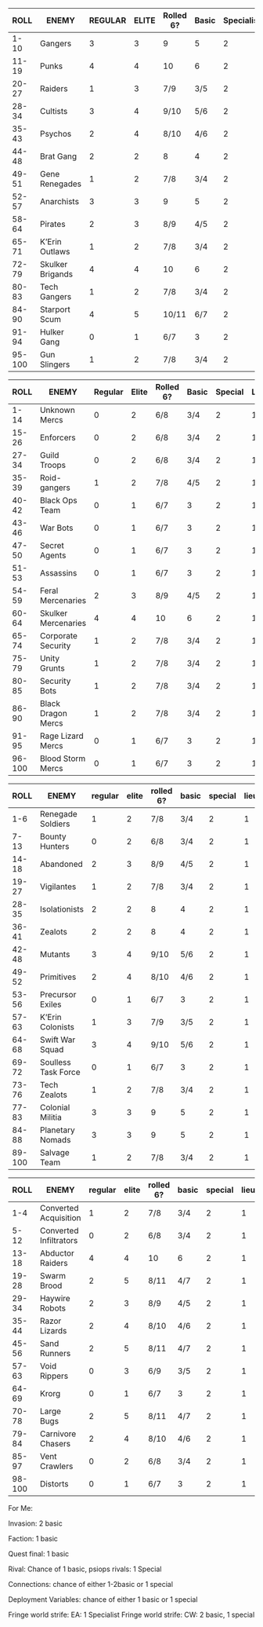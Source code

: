 | ROLL   | ENEMY            | REGULAR | ELITE | Rolled 6? | Basic | Specialist | Lieutenant | Captain |
| ------ | ---------------- | ------- | ----- | --------- | ----- | ---------- | ---------- | ------- |
| 1-10   | Gangers          | 3       | 3     | 9         | 5     | 2          | 1          | 1       |
| 11-19  | Punks            | 4       | 4     | 10        | 6     | 2          | 1          | 1       |
| 20-27  | Raiders          | 1       | 3     | 7/9       | 3/5   | 2          | 1          | 1       |
| 28-34  | Cultists         | 3       | 4     | 9/10      | 5/6   | 2          | 1          | 1       |
| 35-43  | Psychos          | 2       | 4     | 8/10      | 4/6   | 2          | 1          | 1       |
| 44-48  | Brat Gang        | 2       | 2     | 8         | 4     | 2          | 1          | 1       |
| 49-51  | Gene Renegades   | 1       | 2     | 7/8       | 3/4   | 2          | 1          | 1       |
| 52-57  | Anarchists       | 3       | 3     | 9         | 5     | 2          | 1          | 1       |
| 58-64  | Pirates          | 2       | 3     | 8/9       | 4/5   | 2          | 1          | 1       |
| 65-71  | K’Erin Outlaws   | 1       | 2     | 7/8       | 3/4   | 2          | 1          | 1       |
| 72-79  | Skulker Brigands | 4       | 4     | 10        | 6     | 2          | 1          | 1       |
| 80-83  | Tech Gangers     | 1       | 2     | 7/8       | 3/4   | 2          | 1          | 1       |
| 84-90  | Starport Scum    | 4       | 5     | 10/11     | 6/7   | 2          | 1          | 1       |
| 91-94  | Hulker Gang      | 0       | 1     | 6/7       | 3     | 2          | 1          | 0/1     |
| 95-100 | Gun Slingers     | 1       | 2     | 7/8       | 3/4   | 2          | 1          | 1       |

| ROLL   | ENEMY               | Regular | Elite | Rolled 6? | Basic | Special | Lieutenant | Captain |
| ------ | ------------------- | ------- | ----- | --------- | ----- | ------- | ---------- | ------- |
| 1-14   | Unknown Mercs       | 0       | 2     | 6/8       | 3/4   | 2       | 1          | 0/1     |
| 15-26  | Enforcers           | 0       | 2     | 6/8       | 3/4   | 2       | 1          | 0/1     |
| 27-34  | Guild Troops        | 0       | 2     | 6/8       | 3/4   | 2       | 1          | 0/1     |
| 35-39  | Roid-gangers        | 1       | 2     | 7/8       | 4/5   | 2       | 1          | 1       |
| 40-42  | Black Ops Team      | 0       | 1     | 6/7       | 3     | 2       | 1          | 0/1     |
| 43-46  | War Bots            | 0       | 1     | 6/7       | 3     | 2       | 1          | 0/1     |
| 47-50  | Secret Agents       | 0       | 1     | 6/7       | 3     | 2       | 1          | 0/1     |
| 51-53  | Assassins           | 0       | 1     | 6/7       | 3     | 2       | 1          | 0/1     |
| 54-59  | Feral Mercenaries   | 2       | 3     | 8/9       | 4/5   | 2       | 1          | 1       |
| 60-64  | Skulker Mercenaries | 4       | 4     | 10        | 6     | 2       | 1          | 1       |
| 65-74  | Corporate Security  | 1       | 2     | 7/8       | 3/4   | 2       | 1          | 1       |
| 75-79  | Unity Grunts        | 1       | 2     | 7/8       | 3/4   | 2       | 1          | 1       |
| 80-85  | Security Bots       | 1       | 2     | 7/8       | 3/4   | 2       | 1          | 1       |
| 86-90  | Black Dragon Mercs  | 1       | 2     | 7/8       | 3/4   | 2       | 1          | 1       |
| 91-95  | Rage Lizard Mercs   | 0       | 1     | 6/7       | 3     | 2       | 1          | 0/1     |
| 96-100 | Blood Storm Mercs   | 0       | 1     | 6/7       | 3     | 2       | 1          | 0/1     |

| ROLL   | ENEMY               | regular | elite | rolled 6? | basic | special | lieutenant | captain |
| ------ | ------------------- | ------- | ----- | --------- | ----- | ------- | ---------- | ------- |
| 1-6    | Renegade Soldiers   | 1       | 2     | 7/8       | 3/4   | 2       | 1          | 1       |
| 7-13   | Bounty Hunters      | 0       | 2     | 6/8       | 3/4   | 2       | 1          | 0/1     |
| 14-18  | Abandoned           | 2       | 3     | 8/9       | 4/5   | 2       | 1          | 1       |
| 19-27  | Vigilantes          | 1       | 2     | 7/8       | 3/4   | 2       | 1          | 1       |
| 28-35  | Isolationists       | 2       | 2     | 8         | 4     | 2       | 1          | 1       |
| 36-41  | Zealots             | 2       | 2     | 8         | 4     | 2       | 1          | 1       |
| 42-48  | Mutants             | 3       | 4     | 9/10      | 5/6   | 2       | 1          | 1       |
| 49-52  | Primitives          | 2       | 4     | 8/10      | 4/6   | 2       | 1          | 1       |
| 53-56  | Precursor Exiles    | 0       | 1     | 6/7       | 3     | 2       | 1          | 0/1     |
| 57-63  | K’Erin Colonists    | 1       | 3     | 7/9       | 3/5   | 2       | 1          | 1       |
| 64-68  | Swift War Squad     | 3       | 4     | 9/10      | 5/6   | 2       | 1          | 1       |
| 69-72  | Soulless Task Force | 0       | 1     | 6/7       | 3     | 2       | 1          | 0/1     |
| 73-76  | Tech Zealots        | 1       | 2     | 7/8       | 3/4   | 2       | 1          | 1       |
| 77-83  | Colonial Militia    | 3       | 3     | 9         | 5     | 2       | 1          | 1       |
| 84-88  | Planetary Nomads    | 3       | 3     | 9         | 5     | 2       | 1          | 1       |
| 89-100 | Salvage Team        | 1       | 2     | 7/8       | 3/4   | 2       | 1          | 1       |

| ROLL   | ENEMY                  | regular | elite | rolled 6? | basic | special | lieutenant | captain |
| ------ | ---------------------- | ------- | ----- | --------- | ----- | ------- | ---------- | ------- |
| 1-4    | Converted Acquisition  | 1       | 2     | 7/8       | 3/4   | 2       | 1          | 1       |
| 5-12   | Converted Infiltrators | 0       | 2     | 6/8       | 3/4   | 2       | 1          | 0/1     |
| 13-18  | Abductor Raiders       | 4       | 4     | 10        | 6     | 2       | 1          | 1       |
| 19-28  | Swarm Brood            | 2       | 5     | 8/11      | 4/7   | 2       | 1          | 1       |
| 29-34  | Haywire Robots         | 2       | 3     | 8/9       | 4/5   | 2       | 1          | 1       |
| 35-44  | Razor Lizards          | 2       | 4     | 8/10      | 4/6   | 2       | 1          | 1       |
| 45-56  | Sand Runners           | 2       | 5     | 8/11      | 4/7   | 2       | 1          | 1       |
| 57-63  | Void Rippers           | 0       | 3     | 6/9       | 3/5   | 2       | 1          | 0/1     |
| 64-69  | Krorg                  | 0       | 1     | 6/7       | 3     | 2       | 1          | 0/1     |
| 70-78  | Large Bugs             | 2       | 5     | 8/11      | 4/7   | 2       | 1          | 1       |
| 79-84  | Carnivore Chasers      | 2       | 4     | 8/10      | 4/6   | 2       | 1          | 1       |
| 85-97  | Vent Crawlers          | 0       | 2     | 6/8       | 3/4   | 2       | 1          | 0/1     |
| 98-100 | Distorts               | 0       | 1     | 6/7       | 3     | 2       | 1          | 0/1     |

For Me:

Invasion: 2 basic

Faction: 1 basic

Quest final: 1 basic

Rival: Chance of 1 basic, psiops rivals: 1 Special

Connections: chance of either 1-2basic or 1 special

Deployment Variables: chance of either 1 basic or 1 special

Fringe world strife: EA: 1 Specialist
Fringe world strife: CW: 2 basic, 1 special


